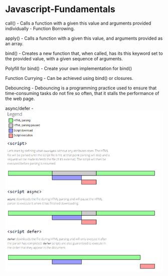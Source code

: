 ﻿# Javascript-Fundamentals

call() - Calls a function with a given this value and arguments provided individually - Function Borrowing.

apply() - Calls a function with a given this value, and arguments provided as an array.

bind() - Creates a new function that, when called, has its this keyword set to the provided value, with a given sequence of arguments.

Polyfill for bind() - Create your own implementation for bind()

Function Currying - Can be achieved using bind() or closures.

Debouncing - Debouncing is a programming practice used to ensure that time-consuming tasks do not fire so often, that it stalls the performance of the web page.

async/defer - 
![](https://github.com/pango89/Javascript-Fundamentals/blob/master/Fundamentals/async-defer.png)
